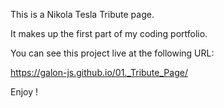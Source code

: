This is a Nikola Tesla Tribute page.

It makes up the first part of my coding portfolio.

You can see this project live at the following URL:

https://galon-js.github.io/01._Tribute_Page/

Enjoy !

